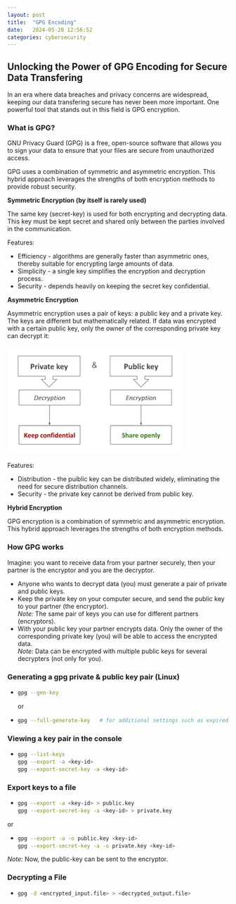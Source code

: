 ```yaml
---
layout: post
title:  "GPG Encoding"
date:   2024-05-20 12:56:52
categories: cybersecurity
---
```


## Unlocking the Power of GPG Encoding for Secure Data Transfering

In an era where data breaches and privacy concerns are widespread,
keeping our data transfering secure has never been more important. 
One powerful tool that stands out in this field is GPG encryption.

### What is GPG?

GNU Privacy Guard (GPG) is a free, open-source software that allows you 
to sign your data to ensure that your files are secure from 
unauthorized access.

GPG uses a combination of symmetric and asymmetric encryption.
This hybrid approach leverages the strengths of both encryption 
methods to provide robust security.

**Symmetric Encryption (by itself is rarely used)**

The same key (secret-key) is used for both encrypting and decrypting data. 
This key must be kept secret and shared only between the parties involved 
in the communication. 

Features:
* Efficiency - algorithms are generally faster than asymmetric ones, thereby suitable for encrypting large amounts of data.
* Simplicity - a single key simplifies the encryption and decryption process.
* Security - depends heavily on keeping the secret key confidential. 


**Asymmetric Encryption**

Asymmetric encryption uses a pair of keys: a public key and a private key.
The keys are different but mathematically related.
If data was encrypted with a certain public key, only the owner of 
the corresponding private key can decrypt it:

<img src="/assets/posts/gpg-1.jpg" width="400"/>

Features:
* Distribution - the puiblic key can be distributed widely, eliminating the need for 
secure distribution channels.
* Security - the private key cannot be derived from public key.


**Hybrid Encryption**

GPG encryption is a combination of symmetric and asymmetric encryption. 
This hybrid approach leverages the strengths of both encryption methods.


### How GPG works

Imagine: you want to receive data from your partner securely, 
then your partner is the encryptor and you are the decryptor.
 
* Anyone who wants to decrypt data (you) must generate a pair of private and public keys. 
* Keep the private key on your computer secure, and send the public key to your partner (the encryptor).\
_Note:_ The same pair of keys you can use for different partners (encryptors). 
* With your public key your partner encrypts data. 
Only the owner of the corresponding private key (you) will be able to access the encrypted data.\
_Note:_ Data can be encrypted with multiple public keys for several decrypters (not only for you).


### Generating a gpg private & public key pair (Linux)

* ```bash
  gpg --gen-key
  ```
  or
* ```bash
  gpg --full-generate-key   # for additional settings such as expired data
  ``` 


### Viewing a key pair in the console
* ```bash
  gpg --list-keys
  gpg --export -a <key-id> 
  gpg --export-secret-key -a <key-id>
  ``` 

### Export keys to a file
* ```bash
  gpg --export -a <key-id> > public.key
  gpg --export-secret-key -a <key-id> > private.key
  ``` 
or
* ```bash
  gpg --export -a -o public.key <key-id>
  gpg --export-secret-key -a -o private.key <key-id>
  ``` 
_Note:_ Now, the public-key can be sent to the encryptor. 

### Decrypting a File
* ```bash
  gpg -d <encrypted_input.file> > <decrypted_output.file>
  ``` 